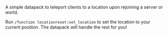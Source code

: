 A simple datapack to teleport clients to a location upon rejoining a server or world.

Run `/function locationreset:set_location` to set the location to your current position. The datapack will handle the rest for you!

